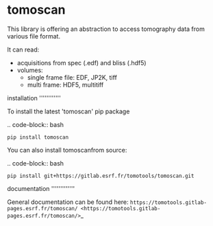 tomoscan
========

This library is offering an abstraction to access tomography data from various file format.

It can read:

- acquisitions from spec (.edf) and bliss (.hdf5)
- volumes:
   - single frame file: EDF, JP2K, tiff
   - multi frame: HDF5, multitiff

installation
''''''''''''

To install the latest 'tomoscan' pip package

.. code-block:: bash

    pip install tomoscan


You can also install tomoscanfrom source:

.. code-block:: bash

    pip install git+https://gitlab.esrf.fr/tomotools/tomoscan.git


documentation
'''''''''''''


General documentation can be found here: `https://tomotools.gitlab-pages.esrf.fr/tomoscan/ <https://tomotools.gitlab-pages.esrf.fr/tomoscan/>`_
